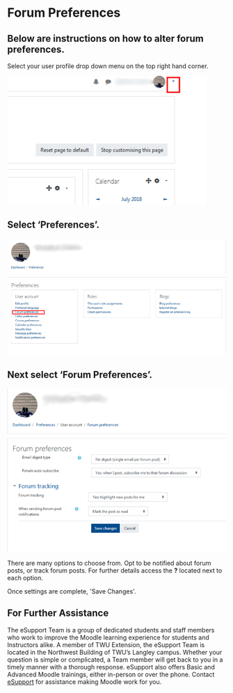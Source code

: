 # Forum Preferences

## Below are instructions on how to alter forum preferences.

Select your user profile drop down menu on the top right hand corner.

![](/assets/forum-prefer-2.png)

## Select ‘Preferences’.

![](/assets/forum-prefer-1.png)

## Next select ‘Forum Preferences’.

![](/assets/forum-prefer-3.png)

There are many options to choose from. Opt to be notified about forum posts, or track forum posts. For further details access the **?** located next to each option.

Once settings are complete, 'Save Changes'.

## For Further Assistance

The eSupport Team is a group of dedicated students and staff members who work to improve the Moodle learning experience for students and Instructors alike. A member of TWU Extension, the eSupport Team is located in the Northwest Building of TWU’s Langley campus. Whether your question is simple or complicated, a Team member will get back to you in a timely manner with a thorough response. eSupport also offers Basic and Advanced Moodle trainings, either in-person or over the phone. Contact [eSupport](https://trinitywestern.teamdynamix.com/TDClient/Requests/ServiceDet?ID=16141) for assistance making Moodle work for you.
